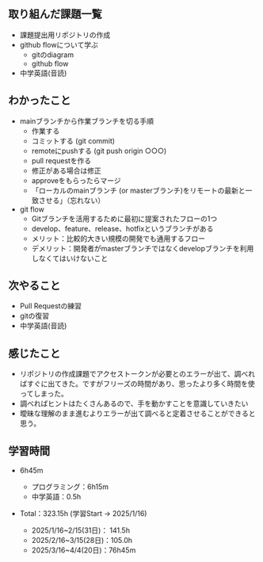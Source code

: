## 取り組んだ課題一覧
- 課題提出用リポジトリの作成
- github flowについて学ぶ
  - gitのdiagram
  - github flow
- 中学英語(音読)
## わかったこと
- mainブランチから作業ブランチを切る手順
  - 作業する
  - コミットする (git commit)
  - remoteにpushする (git push origin ○○○)
  - pull requestを作る
  - 修正がある場合は修正
  - approveをもらったらマージ
  - 「ローカルのmainブランチ (or masterブランチ)をリモートの最新と一致させる」（忘れない）
- git flow
  - Gitブランチを活用するために最初に提案されたフローの1つ
  - develop、feature、release、hotfixというブランチがある
  - メリット：比較的大きい規模の開発でも通用するフロー
  - デメリット：開発者がmasterブランチではなくdevelopブランチを利用しなくてはいけないこと
## 次やること
- Pull Requestの練習
- gitの復習
- 中学英語(音読)
## 感じたこと
- リポジトリの作成課題でアクセストークンが必要とのエラーが出て、調べればすぐに出てきた。ですがフリーズの時間があり、思ったより多く時間を使ってしまった。
- 調べればヒントはたくさんあるので、手を動かすことを意識していきたい
- 曖昧な理解のまま進むよりエラーが出て調べると定着させることができると思う。
## 学習時間
- 6h45m
  - プログラミング：6h15m
  - 中学英語：0.5h

- Total：323.15h (学習Start → 2025/1/16)
  - 2025/1/16~2/15(31日)： 141.5h
  - 2025/2/16~3/15(28日)：105.0h
  - 2025/3/16~4/4(20日)：76h45m

